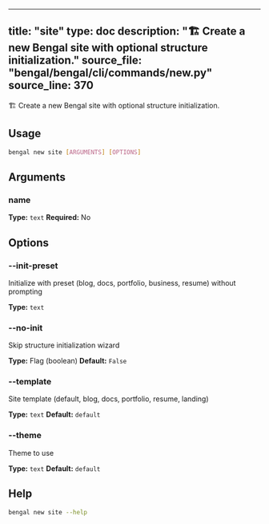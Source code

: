 
---
title: "site"
type: doc
description: "🏗️  Create a new Bengal site with optional structure initialization."
source_file: "bengal/bengal/cli/commands/new.py"
source_line: 370
---

🏗️  Create a new Bengal site with optional structure initialization.


## Usage

```bash
bengal new site [ARGUMENTS] [OPTIONS]
```

## Arguments

### name

**Type:** `text`
**Required:** No


## Options

### --init-preset

Initialize with preset (blog, docs, portfolio, business, resume) without prompting

**Type:** `text`

### --no-init

Skip structure initialization wizard

**Type:** Flag (boolean)
**Default:** `False`

### --template

Site template (default, blog, docs, portfolio, resume, landing)

**Type:** `text`
**Default:** `default`

### --theme

Theme to use

**Type:** `text`
**Default:** `default`





## Help

```bash
bengal new site --help
```
